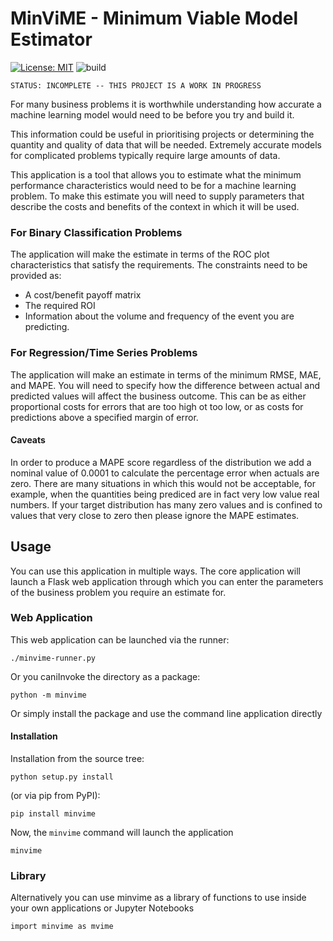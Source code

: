 MinViME - Minimum Viable Model Estimator 
=====================================================

[![License: MIT](https://img.shields.io/badge/License-MIT-yellow.svg)](https://opensource.org/licenses/MIT)
![build](https://github.com/john-hawkins/minvime/workflows/build/badge.svg)

```
STATUS: INCOMPLETE -- THIS PROJECT IS A WORK IN PROGRESS
```

For many business problems it is worthwhile understanding how accurate a
machine learning model would need to be before you try and build it.

This information could be useful in prioritising projects or determining the
quantity and quality of data that will be needed. Extremely accurate models
for complicated problems typically require large amounts of data.

This application is a tool that allows you to estimate
what the minimum performance characteristics would need to be for a machine
learning problem. To make this estimate you will need to supply parameters
that describe the costs and benefits of the context in which it will be used.

### For Binary Classification Problems 

The application will make the estimate in terms of the ROC plot characteristics 
that satisfy the requirements. The constraints need to be provided as:

* A cost/benefit payoff matrix
* The required ROI
* Information about the volume and frequency of the event you are predicting.

### For Regression/Time Series Problems

The application will make an estimate in terms of the minimum RMSE, MAE, and MAPE.
You will need to specify how the difference between actual and predicted values
will affect the business outcome. This can be as either proportional costs for 
errors that are too high ot too low, or as costs for predictions above a specified
margin of error.


#### Caveats

In order to produce a MAPE score regardless of the distribution we add a nominal 
value of 0.0001 to calculate the percentage error when actuals are zero. 
There are many situations in which this would not be acceptable, for example,
when the quantities being prediced are in fact very low value real numbers. 
If your target distribution has many zero values and 
is confined to values that very close to zero then please ignore the MAPE estimates. 


## Usage

You can use this application in multiple ways. The core application will launch a Flask
web application through which you can enter the parameters of the business problem you
require an estimate for.

### Web Application

This web application can be launched via the runner:

```
./minvime-runner.py 
```

Or you caniInvoke the directory as a package:

```
python -m minvime
```

Or simply install the package and use the command line application directly

#### Installation

Installation from the source tree:

```
python setup.py install
```

(or via pip from PyPI):

```
pip install minvime 
```

Now, the ``minvime`` command will launch the application 

```
minvime
```

### Library

Alternatively you can use minvime as a library of functions to use inside your own
applications or Jupyter Notebooks

```
import minvime as mvime

```

